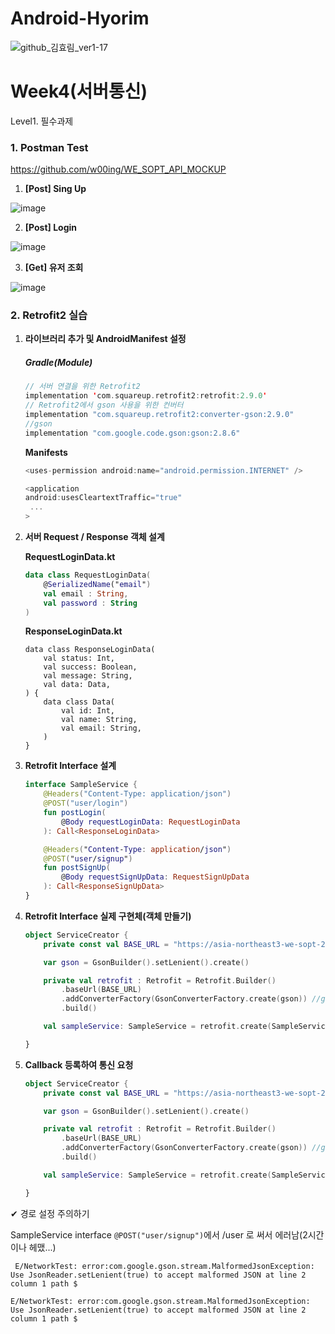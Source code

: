# Android-Hyorim
![github_김효림_ver1-17](https://user-images.githubusercontent.com/70698151/135754253-98a770e0-9c09-479c-bdfa-b955c3d4011a.png)

# Week4(서버통신)

Level1. 필수과제

### 1. Postman Test

https://github.com/w00ing/WE_SOPT_API_MOCKUP

1. **[Post] Sing Up**


![image](https://user-images.githubusercontent.com/59546818/141481805-8922fc03-3450-4df4-812c-718690cec193.png)

2. **[Post] Login**

![image](https://user-images.githubusercontent.com/59546818/141481817-85ed5b42-2b00-4bf3-9dec-ff1950a2e728.png)


3. **[Get] 유저 조회** 

![image](https://user-images.githubusercontent.com/59546818/141481836-99d4ce6b-f8e4-4053-b7da-681c1d33a0df.png)




### 2. Retrofit2 실습

1. **라이브러리 추가 및 AndroidManifest 설정**

   ##### Gradle(Module)

   ```kotlin
   // 서버 연결을 위한 Retrofit2
   implementation 'com.squareup.retrofit2:retrofit:2.9.0'
   // Retrofit2에서 gson 사용을 위한 컨버터
   implementation "com.squareup.retrofit2:converter-gson:2.9.0"
   //gson
   implementation "com.google.code.gson:gson:2.8.6"
   ```

   **Manifests**

   ```kotlin
   <uses-permission android:name="android.permission.INTERNET" />
   
   <application
   android:usesCleartextTraffic="true"
   	...
   >
   ```



2. **서버 Request / Response 객체 설계** 

   **RequestLoginData.kt**

   ```kotlin
   data class RequestLoginData(
       @SerializedName("email")
       val email : String,
       val password : String
   )
   ```

   **ResponseLoginData.kt** 

   ```
   data class ResponseLoginData(
       val status: Int,
       val success: Boolean,
       val message: String,
       val data: Data,
   ) {
       data class Data(
           val id: Int,
           val name: String,
           val email: String,
       )
   }
   ```



3. **Retrofit Interface 설계**

   ```kotlin
   interface SampleService {
       @Headers("Content-Type: application/json")
       @POST("user/login")
       fun postLogin(
           @Body requestLoginData: RequestLoginData
       ): Call<ResponseLoginData>
   
       @Headers("Content-Type: application/json")
       @POST("user/signup")
       fun postSignUp(
           @Body requestSignUpData: RequestSignUpData
       ): Call<ResponseSignUpData>
   }
   ```

   

4. **Retrofit Interface 실제 구현체(객체 만들기)**

   ```kotlin
   object ServiceCreator {
       private const val BASE_URL = "https://asia-northeast3-we-sopt-29.cloudfunctions.net/api/"
   
       var gson = GsonBuilder().setLenient().create()
   
       private val retrofit : Retrofit = Retrofit.Builder()
           .baseUrl(BASE_URL)
           .addConverterFactory(GsonConverterFactory.create(gson)) //gson converter 연동
           .build()
   
       val sampleService: SampleService = retrofit.create(SampleService :: class.java)
   
   }
   ```



5. **Callback 등록하여 통신 요청**

   ```kotlin
   object ServiceCreator {
       private const val BASE_URL = "https://asia-northeast3-we-sopt-29.cloudfunctions.net/api/"
   
       var gson = GsonBuilder().setLenient().create()
   
       private val retrofit : Retrofit = Retrofit.Builder()
           .baseUrl(BASE_URL)
           .addConverterFactory(GsonConverterFactory.create(gson)) //gson converter 연동
           .build()
   
       val sampleService: SampleService = retrofit.create(SampleService :: class.java)
   
   }
   ```

   


✔ 경로 설정 주의하기

SampleService interface `@POST("user/signup")`에서 /user 로 써서 에러남(2시간이나 헤맸...)


```
 E/NetworkTest: error:com.google.gson.stream.MalformedJsonException: Use JsonReader.setLenient(true) to accept malformed JSON at line 2 column 1 path $
```

```
E/NetworkTest: error:com.google.gson.stream.MalformedJsonException: Use JsonReader.setLenient(true) to accept malformed JSON at line 2 column 1 path $
```

